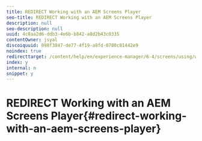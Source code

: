 ```yaml
---
title: REDIRECT Working with an AEM Screens Player
seo-title: REDIRECT Working with an AEM Screens Player
description: null
seo-description: null
uuid: 4c8aa2d6-ddb3-4e6b-b842-a8d2b43c0335
contentOwner: jsyal
discoiquuid: 098f3847-de77-4f19-a8fd-0780c81442e9
noindex: true
redirecttarget: /content/help/en/experience-manager/6-4/screens/using/working-with-screens-player
index: y
internal: n
snippet: y
---
```


# REDIRECT Working with an AEM Screens Player{#redirect-working-with-an-aem-screens-player}

